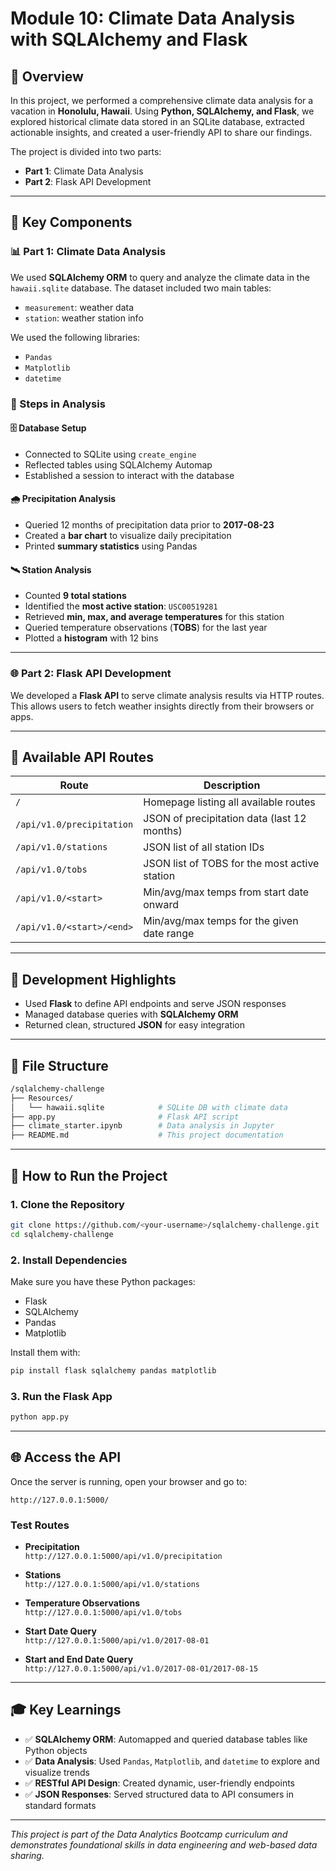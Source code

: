 # Module 10: Climate Data Analysis with SQLAlchemy and Flask

## 📌 Overview

In this project, we performed a comprehensive climate data analysis for a vacation in **Honolulu, Hawaii**. Using **Python, SQLAlchemy, and Flask**, we explored historical climate data stored in an SQLite database, extracted actionable insights, and created a user-friendly API to share our findings.

The project is divided into two parts:
- **Part 1**: Climate Data Analysis
- **Part 2**: Flask API Development

---

## 🔧 Key Components

### 📊 Part 1: Climate Data Analysis

We used **SQLAlchemy ORM** to query and analyze the climate data in the `hawaii.sqlite` database. The dataset included two main tables:
- `measurement`: weather data
- `station`: weather station info

We used the following libraries:
- `Pandas`
- `Matplotlib`
- `datetime`

### 📌 Steps in Analysis

#### 🗄️ Database Setup

- Connected to SQLite using `create_engine`
- Reflected tables using SQLAlchemy Automap
- Established a session to interact with the database

#### 🌧️ Precipitation Analysis

- Queried 12 months of precipitation data prior to **2017-08-23**
- Created a **bar chart** to visualize daily precipitation
- Printed **summary statistics** using Pandas

#### 🛰️ Station Analysis

- Counted **9 total stations**
- Identified the **most active station**: `USC00519281`
- Retrieved **min, max, and average temperatures** for this station
- Queried temperature observations (**TOBS**) for the last year
- Plotted a **histogram** with 12 bins

---

### 🌐 Part 2: Flask API Development

We developed a **Flask API** to serve climate analysis results via HTTP routes. This allows users to fetch weather insights directly from their browsers or apps.

---

## 🔗 Available API Routes

| Route | Description |
|-------|-------------|
| `/` | Homepage listing all available routes |
| `/api/v1.0/precipitation` | JSON of precipitation data (last 12 months) |
| `/api/v1.0/stations` | JSON list of all station IDs |
| `/api/v1.0/tobs` | JSON list of TOBS for the most active station |
| `/api/v1.0/<start>` | Min/avg/max temps from start date onward |
| `/api/v1.0/<start>/<end>` | Min/avg/max temps for the given date range |

---

## 🧠 Development Highlights

- Used **Flask** to define API endpoints and serve JSON responses
- Managed database queries with **SQLAlchemy ORM**
- Returned clean, structured **JSON** for easy integration

---

## 📁 File Structure

```bash
/sqlalchemy-challenge
├── Resources/
│   └── hawaii.sqlite            # SQLite DB with climate data
├── app.py                       # Flask API script
├── climate_starter.ipynb        # Data analysis in Jupyter
├── README.md                    # This project documentation
```

---

## 🚀 How to Run the Project

### 1. Clone the Repository

```bash
git clone https://github.com/<your-username>/sqlalchemy-challenge.git
cd sqlalchemy-challenge
```

### 2. Install Dependencies

Make sure you have these Python packages:

- Flask  
- SQLAlchemy  
- Pandas  
- Matplotlib

Install them with:

```bash
pip install flask sqlalchemy pandas matplotlib
```

### 3. Run the Flask App

```bash
python app.py
```

---

## 🌐 Access the API

Once the server is running, open your browser and go to:

```
http://127.0.0.1:5000/
```

### Test Routes

- **Precipitation**  
  `http://127.0.0.1:5000/api/v1.0/precipitation`

- **Stations**  
  `http://127.0.0.1:5000/api/v1.0/stations`

- **Temperature Observations**  
  `http://127.0.0.1:5000/api/v1.0/tobs`

- **Start Date Query**  
  `http://127.0.0.1:5000/api/v1.0/2017-08-01`

- **Start and End Date Query**  
  `http://127.0.0.1:5000/api/v1.0/2017-08-01/2017-08-15`

---

## 🎓 Key Learnings

- ✅ **SQLAlchemy ORM**: Automapped and queried database tables like Python objects  
- ✅ **Data Analysis**: Used `Pandas`, `Matplotlib`, and `datetime` to explore and visualize trends  
- ✅ **RESTful API Design**: Created dynamic, user-friendly endpoints  
- ✅ **JSON Responses**: Served structured data to API consumers in standard formats

---

*This project is part of the Data Analytics Bootcamp curriculum and demonstrates foundational skills in data engineering and web-based data sharing.*
